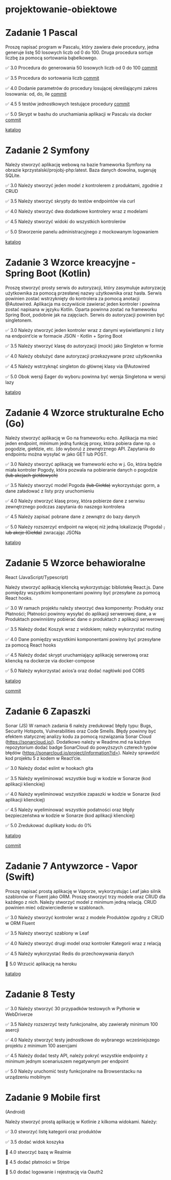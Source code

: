 # projektowanie-obiektowe

# **Zadanie 1 Pascal**

Proszę napisać program w Pascalu, który zawiera dwie procedury, jedna
generuje listę 50 losowych liczb od 0 do 100. Druga procedura sortuje
liczbę za pomocą sortowania bąbelkowego.

✅ 3.0 Procedura do generowania 50 losowych liczb od 0 do 100 [commit](https://github.com/tomaszpakula/projektowanie-obiektowe/tree/26ea9544de79941a88d946333e40586f9282a58f)

✅ 3.5 Procedura do sortowania liczb [commit](https://github.com/tomaszpakula/projektowanie-obiektowe/tree/6edacb5ef2df24b012b4c9ecb31b3039b65fc7da)

✅ 4.0 Dodanie parametrów do procedury losującej określającymi zakres losowania: od, do, ile [commit](https://github.com/tomaszpakula/projektowanie-obiektowe/tree/32f4c2d27e40e68d680ff5d9a4173df03e748832)

✅ 4.5 5 testów jednostkowych testujące procedury [commit](https://github.com/tomaszpakula/projektowanie-obiektowe/tree/c05a2a1cc29f83ee5451438ba2e314cdbaf973f6)

✅ 5.0 Skrypt w bashu do uruchamiania aplikacji w Pascalu via docker [commit](https://github.com/tomaszpakula/projektowanie-obiektowe/tree/0481a144e75ed01b3d12907cf6bf46e3f1fa6001)


[katalog](https://github.com/tomaszpakula/projektowanie-obiektowe/tree/main/zadanie1)

# **Zadanie 2 Symfony**

Należy stworzyć aplikację webową na bazie frameworka Symfony na
obrazie kprzystalski/projobj-php:latest. Baza danych dowolna, sugeruję
SQLite.

✅ 3.0 Należy stworzyć jeden model z kontrolerem z produktami, zgodnie z CRUD

✅ 3.5 Należy stworzyć skrypty do testów endpointów via curl

✅ 4.0 Należy stworzyć dwa dodatkowe kontrolery wraz z modelami

✅ 4.5 Należy stworzyć widoki do wszystkich kontrolerów

✅ 5.0 Stworzenie panelu administracyjnego z mockowanym logowaniem

[katalog](https://github.com/tomaszpakula/projektowanie-obiektowe/tree/main/zadanie2)

# **Zadanie 3** Wzorce kreacyjne - Spring Boot (Kotlin)

Proszę stworzyć prosty serwis do autoryzacji, który zasymuluje
autoryzację użytkownika za pomocą przesłanej nazwy użytkownika oraz
hasła. Serwis powinien zostać wstrzyknięty do kontrolera za pomocą
anotacji @Autowired. Aplikacja ma oczywiście zawierać jeden kontroler
i powinna zostać napisana w języku Kotlin. Oparta powinna zostać na
frameworku Spring Boot, podobnie jak na zajęciach. Serwis do
autoryzacji powinien być singletonem.

✅ 3.0 Należy stworzyć jeden kontroler wraz z danymi wyświetlanymi z
listy na endpoint’cie w formacie JSON - Kotlin + Spring Boot

✅ 3.5 Należy stworzyć klasę do autoryzacji (mock) jako Singleton w
formie 

✅ 4.0 Należy obsłużyć dane autoryzacji przekazywane przez użytkownika

✅ 4.5 Należy wstrzyknąć singleton do głównej klasy via @Autowired

✅ 5.0 Obok wersji Eager do wyboru powinna być wersja Singletona w wersji
lazy

[katalog](https://github.com/tomaszpakula/projektowanie-obiektowe/tree/main/zadanie3)

# **Zadanie 4** Wzorce strukturalne Echo (Go)
Należy stworzyć aplikację w Go na frameworku echo. Aplikacja ma mieć
jeden endpoint, minimum jedną funkcję proxy, która pobiera dane np. o
pogodzie, giełdzie, etc. (do wyboru) z zewnętrznego API. Zapytania do
endpointu można wysyłać w jako GET lub POST.

✅ 3.0 Należy stworzyć aplikację we frameworki echo w j. Go, która będzie
miała kontroler Pogody, która pozwala na pobieranie danych o pogodzie
~~(lub akcjach giełdowych)~~

✅ 3.5 Należy stworzyć model Pogoda ~~(lub Giełda)~~ wykorzystując gorm, a
dane załadować z listy przy uruchomieniu

✅ 4.0 Należy stworzyć klasę proxy, która pobierze dane z serwisu
zewnętrznego podczas zapytania do naszego kontrolera

✅ 4.5 Należy zapisać pobrane dane z zewnątrz do bazy danych

✅ 5.0 Należy rozszerzyć endpoint na więcej niż jedną lokalizację
(Pogoda) ~~, lub akcje (Giełda)~~ zwracając JSONa

[katalog](https://github.com/tomaszpakula/projektowanie-obiektowe/tree/main/zadanie4)

# **Zadanie 5** Wzorce behawioralne
React (JavaScript/Typescript)

Należy stworzyć aplikację kliencką wykorzystując bibliotekę React.js.
Dane pomiędzy wszystkimi komponentami powinny być przesyłane za pomocą
React hooks.

✅ 3.0 W ramach projektu należy stworzyć dwa komponenty: Produkty oraz
Płatności; Płatności powinny wysyłać do aplikacji serwerowej dane, a w
Produktach powinniśmy pobierać dane o produktach z aplikacji
serwerowej

✅ 3.5 Należy dodać Koszyk wraz z widokiem; należy wykorzystać routing

✅ 4.0 Dane pomiędzy wszystkimi komponentami powinny być przesyłane za
pomocą React hooks

✅ 4.5 Należy dodać skrypt uruchamiający aplikację serwerową oraz
kliencką na dockerze via docker-compose

✅ 5.0 Należy wykorzystać axios’a oraz dodać nagłówki pod CORS

[katalog](https://github.com/tomaszpakula/e-biznes/tree/main/zadanie5)

[commit](https://github.com/tomaszpakula/e-biznes/commit/92723ac26fe01d23d0b628530ea7355dc24e7c5c)

# **Zadanie 6** Zapaszki
Sonar (JS)
W ramach zadania 6 należy zredukować błędy typu: Bugs, Security
Hotspots, Vulnerabilities oraz Code Smells. Błędy powinny być efektem
statycznej analizy kodu za pomocą rozwiązania Sonar Cloud
(https://sonarcloud.io/). Dodatkowo należy w Readme.md na każdym
repozytorium dodać badge SonarCloud do powyższych czterech typów
błędów (https://sonarcloud.io/project/information?id=). Należy
sprawdzić kod projektu 5 z kodem w React’cie.

✅ 3.0 Należy dodać eslint w hookach gita

✅ 3.5 Należy wyeliminować wszystkie bugi w kodzie w Sonarze (kod
aplikacji klienckiej)

✅ 4.0 Należy wyeliminować wszystkie zapaszki w kodzie w Sonarze (kod
aplikacji klienckiej)

✅ 4.5 Należy wyeliminować wszystkie podatności oraz błędy bezpieczeństwa
w kodzie w Sonarze (kod aplikacji klienckiej)

✅ 5.0 Zredukować duplikaty kodu do 0%

[katalog](https://github.com/tomaszpakula/e-biznes/tree/main/zadanie7)

[commit](https://github.com/tomaszpakula/e-biznes-client/commit/a52f9fdabad4e0d3b4a5de0794c38021189ba7c1)

# **Zadanie 7** Antywzorce - Vapor (Swift)

Proszę napisać prostą aplikację w Vaporze, wykorzystując Leaf jako
silnik szablonów or Fluent jako ORM. Proszę stworzyć trzy modele oraz
CRUD dla każdego z nich. Należy stworzyć model z minimum jedną
relacją. CRUD powinien mieć odzwierciedlenie w szablonach.

✅ 3.0 Należy stworzyć kontroler wraz z modele Produktów zgodny z CRUD w
ORM Fluent

✅ 3.5 Należy stworzyć szablony w Leaf

✅ 4.0 Należy stworzyć drugi model oraz kontroler Kategorii wraz z
relacją

✅ 4.5 Należy wykorzystać Redis do przechowywania danych

🔳 5.0 Wrzucić aplikację na heroku

[katalog](https://github.com/tomaszpakula/projektowanie-obiektowe/tree/main/zadanie7)

# **Zadanie 8** Testy

✅ 3.0 Należy stworzyć 30 przypadków testowych w Pythonie w WebDriverze

✅ 3.5 Należy rozszerzyć testy funkcjonalne, aby zawierały minimum 100
asercji

✅ 4.0 Należy stworzyć testy jednostkowe do wybranego wcześniejszego
projektu z minimum 100 asercjami

✅ 4.5 Należy dodać testy API, należy pokryć wszystkie endpointy z
minimum jednym scenariuszem negatywnym per endpoint

✅ 5.0 Należy uruchomić testy funkcjonalne na Browserstacku na urządzeniu
mobilnym

# **Zadanie 9** Mobile first
(Android)

Należy stworzyć prostą aplikację w Kotlinie z kilkoma widokami.
Należy:

✅ 3.0 stworzyć listę kategorii oraz produktów

✅ 3.5 dodać widok koszyka

🔳 4.0 stworzyć bazę w Realmie

🔳 4.5 dodać płatności w Stripe

🔳 5.0 dodać logowanie i rejestrację via Oauth2